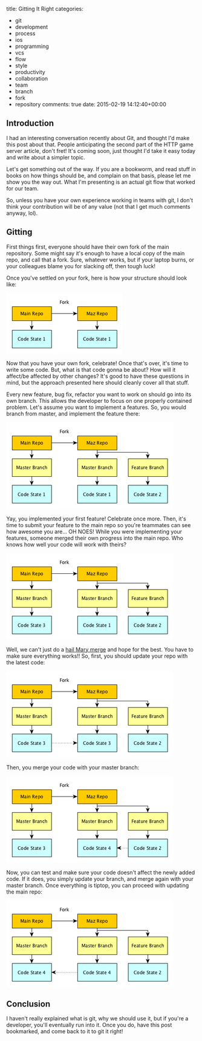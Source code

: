 title: Gitting It Right
categories:
- git
- development
- process
- ios
- programming
- vcs
- flow
- style
- productivity
- collaboration
- team
- branch
- fork
- repository
comments: true
date: 2015-02-19 14:12:40+00:00

## Introduction

I had an interesting conversation recently about Git, and thought I'd make this post about that. People anticipating the second part of the HTTP game server article, don't fret! It's coming soon, just thought I'd take it easy today and write about a simpler topic.

Let's get something out of the way. If you are a bookworm, and read stuff in books on how things should be, and complain on that basis, please let me show you the way out. What I'm presenting is an actual git flow that worked for our team. 

So, unless you have your own experience working in teams with git, I don't think your contribution will be of any value (not that I get much comments anyway, lol).

## Gitting

First things first, everyone should have their own fork of the main repository. Some might say it's enough to have a local copy of the main repo, and call that a fork. Sure, whatever works, but if your laptop burns, or your colleagues blame you for slacking off, then tough luck!

Once you've settled on your fork, here is how your structure should look like:

![image](/images/gitting-it-right-1.png)

Now that you have your own fork, celebrate! Once that's over, it's time to write some code. But, what is that code gonna be about? How will it affect/be affected by other changes? It's good to have these questions in mind, but the approach presented here should cleanly cover all that stuff.

Every new feature, bug fix, refactor you want to work on should go into its own branch. This allows the developer to focus on one properly contained problem. Let's assume you want to implement a features. So, you would branch from master, and implement the feature there:

![image](/images/gitting-it-right-2.png)

Yay, you implemented your first feature! Celebrate once more. Then, it's time to submit your feature to the main repo so you're teammates can see how awesome you are... OH NOES! While you were implementing your features, someone merged their own progress into the main repo. Who knows how well your code will work with theirs?

![image](/images/gitting-it-right-3.png)

Well, we can't just do a [hail Mary merge](https://www.youtube.com/watch?v=ywcD94gqxQM) and hope for the best. You have to make sure everything works!! So, first, you should update your repo with the latest code:

![image](/images/gitting-it-right-4.png)

Then, you merge your code with your master branch:

![image](/images/gitting-it-right-5.png)

Now, you can test and make sure your code doesn't affect the newly added code. If it does, you simply update your branch, and merge again with your master branch. Once everything is tiptop, you can proceed with updating the main repo:

![image](/images/gitting-it-right-6.png)

## Conclusion

I haven't really explained what is git, why we should use it, but if you're a developer, you'll eventually run into it. Once you do, have this post bookmarked, and come back to it to git it right!
